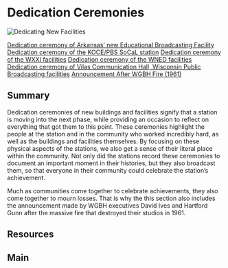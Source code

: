 # Dedication Ceremonies

![Dedicating New Facilities](https://s3.amazonaws.com/americanarchive.org/exhibits/AAPB_Exhibit_StationHistories_image1.jpg)

[Dedication ceremony of Arkansas’ new Educational Broadcasting Facility](/catalog/cpb-aacip_111-21ghx7d6)
[Dedication ceremony of the KOCE/PBS SoCaL station](/catalog/cpb-aacip_221-76f1vwh1)
[Dedication ceremony of the WXXI facilities](/catalog/cpb-aacip_189-56n0319k)
[Dedication ceremony of the WNED facilities](/catalog/cpb-aacip_81-8380gndb)
[Dedication ceremony of Vilas Communication Hall, Wisconsin Public Broadcasting facilities](/catalog/cpb-aacip_30-89281bqr)
[Announcement After WGBH Fire (1961) ](/catalog/cpb-aacip_15-19s1rwtr)

## Summary

Dedication ceremonies of new buildings and facilities signify that a station is moving into the next phase, while providing an occasion to reflect on everything that got them to this point. These ceremonies highlight the people at the station and in the community who worked incredibly hard, as well as the buildings and facilities themselves. By focusing on these physical aspects of the stations, we also get a sense of their literal place within the community. Not only did the stations record these ceremonies to document an important moment in their histories, but they also broadcast them, so that everyone in their community could celebrate the station’s achievement. 

Much as communities come together to celebrate achievements, they also come together to mourn losses. That is why the this section also includes the announcement made by WGBH executives David Ives and Hartford Gunn after the massive fire that destroyed their studios in 1961.

## Resources

## Main
